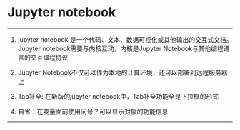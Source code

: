 # Jupyter notebook

***

1. jupyter notebook 是一个代码、文本、数据可视化或其他输出的交互式文档。Jupyter notebook需要与内核互动，内核是Jupyter Notebook与其他编程语言的交互编程协议

   

2. Jupyter Notebook不仅可以作为本地的计算环境，还可以部署到远程服务器上

   

3. Tab补全: 在新版的jupyter notebook中，Tab补全功能全是下拉框的形式

   

4. 自省：在变量面前使用问号？可以显示对象的功能信息

***





